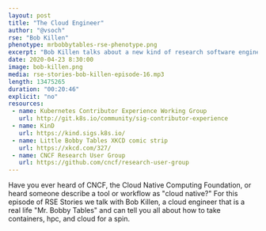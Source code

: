 ```yaml
---
layout: post
title: "The Cloud Engineer"
author: "@vsoch"
rse: "Bob Killen"
phenotype: mrbobbytables-rse-phenotype.png
excerpt: "Bob Killen talks about a new kind of research software engineer, one that focuses on message based workflows on container clusters."
date: 2020-04-23 8:30:00
image: bob-killen.png
media: rse-stories-bob-killen-episode-16.mp3
length: 13475265
duration: "00:20:46"
explicit: "no"
resources:
 - name: Kubernetes Contributor Experience Working Group
   url: http://git.k8s.io/community/sig-contributor-experience
 - name: KinD
   url: https://kind.sigs.k8s.io/
 - name: Little Bobby Tables XKCD comic strip
   url: https://xkcd.com/327/
 - name: CNCF Research User Group
   url: https://github.com/cncf/research-user-group
---
```


Have you ever heard of CNCF, the Cloud Native Computing Foundation, or
heard someone describe a tool or workflow as "cloud native?" For this episode
of RSE Stories we talk with Bob Killen, a cloud engineer that is a real life
"Mr. Bobby Tables" and can tell you all about how to take containers, hpc,
and cloud for a spin.
